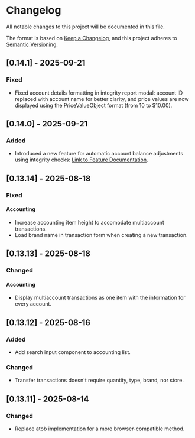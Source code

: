 # Changelog

All notable changes to this project will be documented in this file.

The format is based on [Keep a Changelog](https://keepachangelog.com/en/1.1.0/),
and this project adheres to [Semantic Versioning](https://semver.org/spec/v2.0.0.html).

## [0.14.1] - 2025-09-21

### Fixed

-   Fixed account details formatting in integrity report modal: account ID replaced with account name for better clarity, and price values are now displayed using the PriceValueObject format (from 10 to $10.00).

## [0.14.0] - 2025-09-21

### Added

-   Introduced a new feature for automatic account balance adjustments using integrity checks: [Link to Feature Documentation](./docs/ACCOUNTS_INTEGRITY_CALCULATION.md).

## [0.13.14] - 2025-08-18

### Fixed

#### Accounting

-   Increase accounting item height to accomodate multiaccount transactions.
-   Load brand name in transaction form when creating a new transaction.

## [0.13.13] - 2025-08-18

### Changed

#### Accounting

-   Display multiaccount transactions as one item with the information for every account.

## [0.13.12] - 2025-08-16

### Added

-   Add search input component to accounting list.

### Changed

-   Transfer transactions doesn't require quantity, type, brand, nor store.

## [0.13.11] - 2025-08-14

### Changed

-   Replace atob implementation for a more browser-compatible method.
